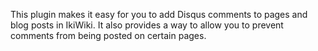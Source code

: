 This plugin makes it easy for you to add Disqus comments to pages
and blog posts in IkiWiki. It also provides a way to allow you
to prevent comments from being posted on certain pages.